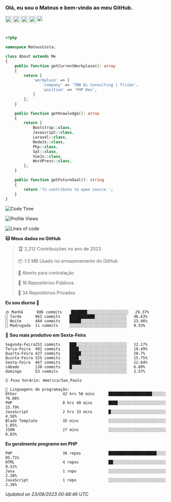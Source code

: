 
### Olá, eu sou o Mateus e bem-vindo ao meu GitHub.

<a href="https://costamateus.com.br/">
  <img align="left" alt="MLC" width="22px" src="https://www.costamateus.com.br/favicon.ico" />
</a>
<a href="https://www.linkedin.com/in/costamateus6/">
  <img align="left" alt="LinkedIn Mateus" width="22px" src="https://cdn.jsdelivr.net/npm/simple-icons@v3/icons/linkedin.svg" />
</a>
<a href="https://www.instagram.com/mateuslc6/">
  <img align="left" alt="Instagram Mateus" width="22px" src="https://cdn.jsdelivr.net/npm/simple-icons@v3/icons/instagram.svg" />
</a>
<a href="https://www.facebook.com/costamateus6/">
  <img align="left" alt="Facebook Mateus" width="22px" src="https://cdn.jsdelivr.net/npm/simple-icons@3.13.0/icons/facebook.svg" />
</a>

![](https://visitor-badge.glitch.me/badge?page_id=costamateus.costamateus)

<br />

```php
<?php

namespace MateusCosta;

class About extends Me
{
    public function getCurrentWorkplace(): array
    {
        return [
            'workplace' => [
                'company' => 'TDW Bi Consulting | Triibo',
                'position' => 'PHP Dev',
            ]
        ];
    }

    public function getKnowledge(): array
    {
        return [
            Bootstrap::class,
            Javascript::class,
            Laravel::class,
            NodeJs::class,
            Php::class,
            Sql::class,
            VueJs::class,
            WordPress::class,
        ];
    }

    public function getFutureGoal(): string
    {
        return 'To contribute to open source.';
    }
}
```

<!--START_SECTION:waka-->
![Code Time](http://img.shields.io/badge/Code%20Time-1%2C756%20hrs%2010%20mins-blue)

![Profile Views](http://img.shields.io/badge/Visualizac%C3%B5es%20do%20perfil-0-blue)

![Lines of code](https://img.shields.io/badge/Desde%20o%20Hello%20World%20eu%20escrevi--5%20Thousand%20linhas%20de%20c%C3%B3digo-blue)

**🐱 Meus dados no GitHub** 

> 🏆 2,212 Contribuições no ano de 2023
 > 
> 📦 1.5 MB Usado no armazenamento do GitHub 
 > 
> 💼 Aberto para contratação
 > 
> 📜 16 Repositórios Públicos 
 > 
> 🔑 34 Repositórios Privados  
 > 
**Eu sou diurno 🐤** 

```text
🌞 Manhã      606 commits    ███████░░░░░░░░░░░░░░░░░░   29.37% 
🌆 Tarde      962 commits    ███████████░░░░░░░░░░░░░░   46.63% 
🌃 Noite      484 commits    █████░░░░░░░░░░░░░░░░░░░░   23.46% 
🌙 Madrugada  11 commits     ░░░░░░░░░░░░░░░░░░░░░░░░░   0.53%

```
📅 **Sou mais produtivo em Sexta-Feira** 

```text
Segunda-Feira251 commits    ███░░░░░░░░░░░░░░░░░░░░░░   12.17% 
Terça-Feira  402 commits    ████░░░░░░░░░░░░░░░░░░░░░   19.49% 
Quarta-Feira 427 commits    █████░░░░░░░░░░░░░░░░░░░░   20.7% 
Quinta-Feira 325 commits    ████░░░░░░░░░░░░░░░░░░░░░   15.75% 
Sexta-Feira  467 commits    █████░░░░░░░░░░░░░░░░░░░░   22.64% 
sábado       138 commits    █░░░░░░░░░░░░░░░░░░░░░░░░   6.69% 
domingo      53 commits     ░░░░░░░░░░░░░░░░░░░░░░░░░   2.57%

```


```text
⌚︎ Fuso horário: America/Sao_Paulo

💬 Linguagens de programação: 
Other                    42 hrs 56 mins      ███████████████████░░░░░░   76.86% 
PHP                      8 hrs 49 mins       ████░░░░░░░░░░░░░░░░░░░░░   15.79% 
JavaScript               2 hrs 33 mins       █░░░░░░░░░░░░░░░░░░░░░░░░   4.58% 
Blade Template           35 mins             ░░░░░░░░░░░░░░░░░░░░░░░░░   1.05% 
JSON                     27 mins             ░░░░░░░░░░░░░░░░░░░░░░░░░   0.83%

```

**Eu geralmente programo em PHP** 

```text
PHP                      36 repos            █████████████████████░░░░   85.71% 
HTML                     4 repos             ██░░░░░░░░░░░░░░░░░░░░░░░   9.52% 
Java                     1 repo              ░░░░░░░░░░░░░░░░░░░░░░░░░   2.38% 
JavaScript               1 repo              ░░░░░░░░░░░░░░░░░░░░░░░░░   2.38%

```



 *Updated on 23/08/2023 00:48:46 UTC*
<!--END_SECTION:waka-->
